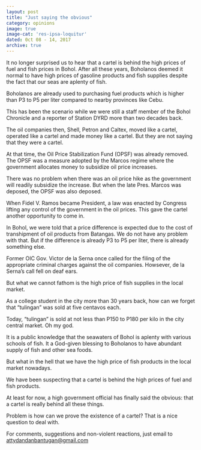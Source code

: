```yaml
---
layout: post
title: "Just saying the obvious"
category: opinions
image: true
image-cat: 'res-ipsa-loquitur'
dated: 0ct 08 - 14, 2017
archive: true
---
```


It no longer surprised us to hear that a cartel is behind the high prices of fuel and fish prices in Bohol.
After all these years, Boholanos deemed it normal to have high prices of gasoline products and fish supplies despite the fact that our seas are aplenty of fish.

Boholanos are already used to purchasing fuel products which is higher than P3 to P5 per liter compared to nearby provinces like Cebu.

This has been the scenario while we were still a staff member of the Bohol Chronicle and a reporter of Station DYRD more than two decades back.

The oil companies then, Shell, Petron and Caltex, moved like a cartel, operated like a cartel and made money like a cartel. But they are not saying that they were a cartel.

At that time, the Oil Price Stabilization Fund (OPSF) was already removed. The OPSF was a measure adopted by the Marcos regime where the government allocates money to subsidize oil price increases.

There was no problem when there was an oil price hike as the government will readily subsidize the increase.
But when the late Pres. Marcos was deposed, the OPSF was also deposed.

When Fidel V. Ramos became President, a law was enacted by Congress lifting any control of the government in the oil prices. This gave the cartel another opportunity to come in.

In Bohol, we were told that a price difference is expected due to the cost of transhipment of oil products from Batangas. We do not have any problem with that. But if the difference is already P3 to P5 per liter, there is already something else.

Former OIC Gov. Victor de la Serna once called for the filing of the appropriate criminal charges against the oil companies. Howsever, de la Serna’s call fell on deaf ears.

But what we cannot fathom is the high price of fish supplies in the local market.

As a college student in the city more than 30 years back, how can we forget that “tulingan” was sold at five centavos each.

Today, “tulingan” is sold at not less than P150 to P180 per kilo in the city central market. Oh my god.

It is a public knowledge that the seawaters of Bohol is aplenty with various schools of fish. It a God-given blessing to Boholanos to have abundant supply of fish and other sea foods.

But what in the hell that we have the high price of fish products in the local market nowadays.

We have been suspecting that a cartel is behind the high prices of fuel and fish products. 

At least for now, a high government official has finally said the obvious: that a cartel is really behind all these things.

Problem is how can we prove the existence of a cartel? That is a nice question to deal with.


For comments, suggestions and non-violent reactions, just email to attydandanbantugan@gmail.com
